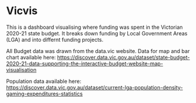 # Vicvis
This is a dashboard visualising where funding was spent in the Victorian 2020-21 state budget. It breaks down funding by Local Government Areas (LGA) and into differnt funding projects.

All Budget data was drawn from the data.vic website. Data for map and bar chart available here: https://discover.data.vic.gov.au/dataset/state-budget-2020-21-data-supporting-the-interactive-budget-website-map-visualisation

Population data available here: https://discover.data.vic.gov.au/dataset/current-lga-population-density-gaming-expenditures-statistics
